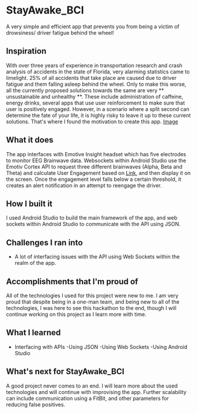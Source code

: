 # StayAwake_BCI
A very simple and efficient app that prevents you from being a victim of drowsiness/ driver fatigue behind the wheel!

## Inspiration

With over three years of experience in transportation research and crash analysis of accidents in the state of Florida, very alarming statistics came to limelight. 25% of all accidents that take place are caused due to driver fatigue and them falling asleep behind the wheel. Only to make this worse, all the currently proposed solutions towards the same are very ** unsustainable and unhealthy **. These include administration of caffeine, energy drinks, several apps that use user reinforcement to make sure that user is positively engaged. However, in a scenario where a split second can determine the fate of your life, it is highly risky  to leave it up to these current solutions. That's where I found the motivation to create this app.
[Image](https://drive.google.com/file/d/1RNfXwEocXtd2fHG5wdd17VhDnsuEh61w/view?usp=sharing)

## What it does

The app interfaces with Emotive Insight headset which has five electrodes to monitor EEG Brainwave data. Websockets within Android Studio use the Emotiv Cortex API to request three different brainwaves (Alpha, Beta and Theta) and calculate User Engagement based on [Link](https://www.ncbi.nlm.nih.gov/pubmed/7647180), and then display it on the screen. Once the engagement level falls below a certain threshold, it creates an alert notification in an attempt to reengage the driver.

## How I built it

I used Android Studio to build the main framework of the app, and web sockets within Android Studio to communicate with the API using JSON. 

## Challenges I ran into

- A lot of interfacing issues with the API using Web Sockets within the realm of the app.

## Accomplishments that I'm proud of

All of the technologies I used for this project were new to me. I am very proud that despite being in a one-man team, and being new to all of the technologies, I was here to see this hackathon to the end, though I will continue working on this project as I learn more with time.

## What I learned

- Interfacing with APIs
-Using JSON
-Using Web Sockets
-Using Android Studio

## What's next for StayAwake_BCI

A good project never comes to an end. I will learn more about the used technologies and will continue with improvising the app. Further scalability can include communication using a FitBit, and other parameters for reducing false positives.
